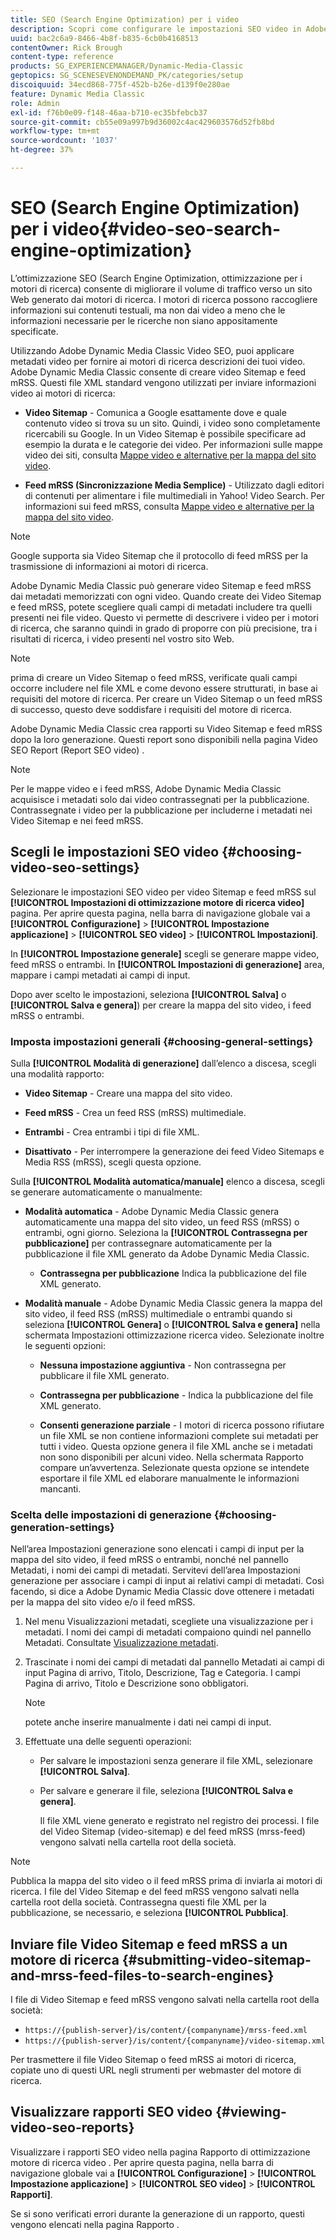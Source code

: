 ```yaml
---
title: SEO (Search Engine Optimization) per i video
description: Scopri come configurare le impostazioni SEO video in Adobe Dynamic Media Classic.
uuid: bac2c6a9-8466-4b8f-b835-6cb0b4168513
contentOwner: Rick Brough
content-type: reference
products: SG_EXPERIENCEMANAGER/Dynamic-Media-Classic
geptopics: SG_SCENESEVENONDEMAND_PK/categories/setup
discoiquuid: 34ecd868-775f-452b-b26e-d139f0e280ae
feature: Dynamic Media Classic
role: Admin
exl-id: f76b0e09-f148-46aa-b710-ec35bfebcb37
source-git-commit: cb55e09a997b9d36002c4ac429603576d52fb8bd
workflow-type: tm+mt
source-wordcount: '1037'
ht-degree: 37%

---
```


# SEO (Search Engine Optimization) per i video{#video-seo-search-engine-optimization}

L’ottimizzazione SEO (Search Engine Optimization, ottimizzazione per i motori di ricerca) consente di migliorare il volume di traffico verso un sito Web generato dai motori di ricerca. I motori di ricerca possono raccogliere informazioni sui contenuti testuali, ma non dai video a meno che le informazioni necessarie per le ricerche non siano appositamente specificate.

Utilizzando Adobe Dynamic Media Classic Video SEO, puoi applicare metadati video per fornire ai motori di ricerca descrizioni dei tuoi video. Adobe Dynamic Media Classic consente di creare video Sitemap e feed mRSS. Questi file XML standard vengono utilizzati per inviare informazioni video ai motori di ricerca:

* **Video Sitemap** - Comunica a Google esattamente dove e quale contenuto video si trova su un sito. Quindi, i video sono completamente ricercabili su Google. In un Video Sitemap è possibile specificare ad esempio la durata e le categorie dei video. Per informazioni sulle mappe video dei siti, consulta [Mappe video e alternative per la mappa del sito video](https://developers.google.com/search/docs/crawling-indexing/sitemaps/video-sitemaps?visit_id=637558394348624754-567115452&amp;rd=1).

* **Feed mRSS (Sincronizzazione Media Semplice)** - Utilizzato dagli editori di contenuti per alimentare i file multimediali in Yahoo! Video Search. Per informazioni sui feed mRSS, consulta [Mappe video e alternative per la mappa del sito video](https://developers.google.com/search/docs/crawling-indexing/sitemaps/video-sitemaps?visit_id=637558394348624754-567115452&amp;rd=1).

>[!NOTE]
>
>Google supporta sia Video Sitemap che il protocollo di feed mRSS per la trasmissione di informazioni ai motori di ricerca.

Adobe Dynamic Media Classic può generare video Sitemap e feed mRSS dai metadati memorizzati con ogni video. Quando create dei Video Sitemap e feed mRSS, potete scegliere quali campi di metadati includere tra quelli presenti nei file video. Questo vi permette di descrivere i video per i motori di ricerca, che saranno quindi in grado di proporre con più precisione, tra i risultati di ricerca, i video presenti nel vostro sito Web.

>[!NOTE]
>
>prima di creare un Video Sitemap o feed mRSS, verificate quali campi occorre includere nel file XML e come devono essere strutturati, in base ai requisiti del motore di ricerca. Per creare un Video Sitemap o un feed mRSS di successo, questo deve soddisfare i requisiti del motore di ricerca.

Adobe Dynamic Media Classic crea rapporti su Video Sitemap e feed mRSS dopo la loro generazione. Questi report sono disponibili nella pagina Video SEO Report (Report SEO video) .

>[!NOTE]
>
>Per le mappe video e i feed mRSS, Adobe Dynamic Media Classic acquisisce i metadati solo dai video contrassegnati per la pubblicazione. Contrassegnate i video per la pubblicazione per includerne i metadati nei Video Sitemap e nei feed mRSS.

## Scegli le impostazioni SEO video {#choosing-video-seo-settings}

Selezionare le impostazioni SEO video per video Sitemap e feed mRSS sul **[!UICONTROL Impostazioni di ottimizzazione motore di ricerca video]** pagina. Per aprire questa pagina, nella barra di navigazione globale vai a **[!UICONTROL Configurazione]** > **[!UICONTROL Impostazione applicazione]** > **[!UICONTROL SEO video]** > **[!UICONTROL Impostazioni]**.

In **[!UICONTROL Impostazione generale]** scegli se generare mappe video, feed mRSS o entrambi. In **[!UICONTROL Impostazioni di generazione]** area, mappare i campi metadati ai campi di input.

Dopo aver scelto le impostazioni, seleziona **[!UICONTROL Salva]** o **[!UICONTROL Salva e genera]**) per creare la mappa del sito video, i feed mRSS o entrambi.

### Imposta impostazioni generali {#choosing-general-settings}

Sulla **[!UICONTROL Modalità di generazione]** dall’elenco a discesa, scegli una modalità rapporto:

* **Video Sitemap** - Creare una mappa del sito video.

* **Feed mRSS** - Crea un feed RSS (mRSS) multimediale.

* **Entrambi** - Crea entrambi i tipi di file XML.

* **Disattivato** - Per interrompere la generazione dei feed Video Sitemaps e Media RSS (mRSS), scegli questa opzione.

Sulla **[!UICONTROL Modalità automatica/manuale]** elenco a discesa, scegli se generare automaticamente o manualmente:

* **Modalità automatica** - Adobe Dynamic Media Classic genera automaticamente una mappa del sito video, un feed RSS (mRSS) o entrambi, ogni giorno. Seleziona la **[!UICONTROL Contrassegna per pubblicazione]** per contrassegnare automaticamente per la pubblicazione il file XML generato da Adobe Dynamic Media Classic.

   * **Contrassegna per pubblicazione** Indica la pubblicazione del file XML generato.

* **Modalità manuale** - Adobe Dynamic Media Classic genera la mappa del sito video, il feed RSS (mRSS) multimediale o entrambi quando si seleziona **[!UICONTROL Genera]** o **[!UICONTROL Salva e genera]** nella schermata Impostazioni ottimizzazione ricerca video. Selezionate inoltre le seguenti opzioni:

   * **Nessuna impostazione aggiuntiva** - Non contrassegna per pubblicare il file XML generato.

   * **Contrassegna per pubblicazione** - Indica la pubblicazione del file XML generato.

   * **Consenti generazione parziale** - I motori di ricerca possono rifiutare un file XML se non contiene informazioni complete sui metadati per tutti i video. Questa opzione genera il file XML anche se i metadati non sono disponibili per alcuni video. Nella schermata Rapporto compare un’avvertenza. Selezionate questa opzione se intendete esportare il file XML ed elaborare manualmente le informazioni mancanti.

### Scelta delle impostazioni di generazione {#choosing-generation-settings}

Nell’area Impostazioni generazione sono elencati i campi di input per la mappa del sito video, il feed mRSS o entrambi, nonché nel pannello Metadati, i nomi dei campi di metadati. Servitevi dell’area Impostazioni generazione per associare i campi di input ai relativi campi di metadati. Così facendo, si dice a Adobe Dynamic Media Classic dove ottenere i metadati per la mappa del sito video e/o il feed mRSS.

1. Nel menu Visualizzazioni metadati, scegliete una visualizzazione per i metadati. I nomi dei campi di metadati compaiono quindi nel pannello Metadati.
Consultate [Visualizzazione metadati](application-setup.md#metadata_views).
1. Trascinate i nomi dei campi di metadati dal pannello Metadati ai campi di input Pagina di arrivo, Titolo, Descrizione, Tag e Categoria. I campi Pagina di arrivo, Titolo e Descrizione sono obbligatori.

   >[!NOTE]
   >
   >potete anche inserire manualmente i dati nei campi di input.

1. Effettuate una delle seguenti operazioni:

   * Per salvare le impostazioni senza generare il file XML, selezionare **[!UICONTROL Salva]**.
   * Per salvare e generare il file, seleziona **[!UICONTROL Salva e genera]**.

      Il file XML viene generato e registrato nel registro dei processi. I file del Video Sitemap (video-sitemap) e del feed mRSS (mrss-feed) vengono salvati nella cartella root della società.

>[!NOTE]
>
>Pubblica la mappa del sito video o il feed mRSS prima di inviarla ai motori di ricerca. I file del Video Sitemap e del feed mRSS vengono salvati nella cartella root della società. Contrassegna questi file XML per la pubblicazione, se necessario, e seleziona **[!UICONTROL Pubblica]**.

## Inviare file Video Sitemap e feed mRSS a un motore di ricerca {#submitting-video-sitemap-and-mrss-feed-files-to-search-engines}

I file di Video Sitemap e feed mRSS vengono salvati nella cartella root della società:

* `https://{publish-server}/is/content/{companyname}/mrss-feed.xml`
* `https://{publish-server}/is/content/{companyname}/video-sitemap.xml`

Per trasmettere il file Video Sitemap o feed mRSS ai motori di ricerca, copiate uno di questi URL negli strumenti per webmaster del motore di ricerca.

## Visualizzare rapporti SEO video {#viewing-video-seo-reports}

Visualizzare i rapporti SEO video nella pagina Rapporto di ottimizzazione motore di ricerca video . Per aprire questa pagina, nella barra di navigazione globale vai a **[!UICONTROL Configurazione]** > **[!UICONTROL Impostazione applicazione]** > **[!UICONTROL SEO video]** > **[!UICONTROL Rapporti]**.

Se si sono verificati errori durante la generazione di un rapporto, questi vengono elencati nella pagina Rapporto .
